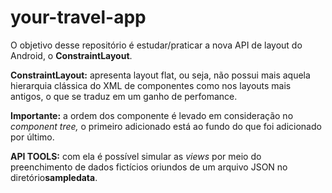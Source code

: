 # your-travel-app

O objetivo desse repositório é estudar/praticar a nova API de layout do Android, o **ConstraintLayout**.

**ConstraintLayout:** apresenta layout flat, ou seja, não possui mais
aquela hierarquia clássica do XML de componentes como nos layouts mais antigos, o que se traduz
em um ganho de perfomance.

**Importante:** a ordem dos componente é levado em consideração
no _component tree,_ o primeiro adicionado está ao fundo do que 
foi adicionado por último.

**API TOOLS:**
com ela é possível simular as _views_ por meio do preenchimento de dados fictícios oriundos de um 
arquivo JSON no diretório**sampledata**.
